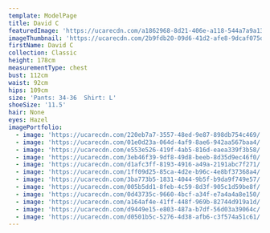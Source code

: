 ```yaml
---
template: ModelPage
title: David C
featuredImage: 'https://ucarecdn.com/a1862968-8d21-406e-a118-544a7a9a1397/'
imageThumbnail: 'https://ucarecdn.com/2b9fdb20-09d6-41d2-afe8-9dcaf075d884/'
firstName: David C
collection: Classic
height: 178cm
measurementType: chest
bust: 112cm
waist: 92cm
hips: 109cm
size: 'Pants: 34-36  Shirt: L'
shoeSize: '11.5'
hair: None
eyes: Hazel
imagePortfolio:
  - image: 'https://ucarecdn.com/220eb7a7-3557-48ed-9e87-898db754c469/'
  - image: 'https://ucarecdn.com/01e0d23a-064d-4af9-8ae6-942aa567baa4/'
  - image: 'https://ucarecdn.com/e553e526-419f-4ab5-816d-eaea339f3b58/'
  - image: 'https://ucarecdn.com/3eb46f39-9df8-49d8-beeb-8d35d9ec46f0/'
  - image: 'https://ucarecdn.com/d1afc3ff-8193-4916-a49a-2191abc7f271/'
  - image: 'https://ucarecdn.com/1ff09d25-85ca-4d2e-b96c-4e8bf37368a4/'
  - image: 'https://ucarecdn.com/3ba773b5-1831-4044-9b5f-b9da9f749e57/'
  - image: 'https://ucarecdn.com/005b5dd1-8feb-4c59-8d3f-905c1d59be8f/'
  - image: 'https://ucarecdn.com/0d43735c-9660-4bcf-a34f-e7a4a4a8e150/'
  - image: 'https://ucarecdn.com/a164af4e-41ff-448f-969b-82744d919a1d/'
  - image: 'https://ucarecdn.com/d9449e15-e803-487a-b7df-56d03a39064c/'
  - image: 'https://ucarecdn.com/d0501b5c-5276-4d38-afb6-c3f574a51c61/'
---
```


